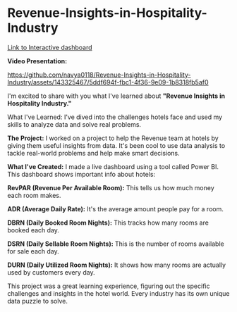 # Revenue-Insights-in-Hospitality-Industry

[Link to Interactive dashboard](https://app.powerbi.com/view?r=eyJrIjoiMjU5ZmVkMmMtOTczOS00MjVhLTgzMzktNGQ2M2Y1OTk0ZmUxIiwidCI6ImRmODY3OWNkLWE4MGUtNDVkOC05OWFjLWM4M2VkN2ZmOTVhMCJ9)

**Video Presentation:**


https://github.com/navya0118/Revenue-Insights-in-Hospitality-Industry/assets/143325467/5ddf694f-fbc1-4f36-9e09-1b8318fb5af0

I'm excited to share with you what I've learned about **"Revenue Insights in Hospitality Industry."**

What I've Learned: I've dived into the challenges hotels face and used my skills to analyze data and solve real problems.

**The Project:** I worked on a project to help the Revenue team at hotels by giving them useful insights from data. It's been cool to use data analysis to tackle real-world problems and help make smart decisions.

**What I've Created:** I made a live dashboard using a tool called Power BI. This dashboard shows important info about hotels:

**RevPAR (Revenue Per Available Room):** This tells us how much money each room makes.

**ADR (Average Daily Rate):** It's the average amount people pay for a room.

**DBRN (Daily Booked Room Nights):** This tracks how many rooms are booked each day.

**DSRN (Daily Sellable Room Nights):** This is the number of rooms available for sale each day.

**DURN (Daily Utilized Room Nights):** It shows how many rooms are actually used by customers every day.

This project was a great learning experience, figuring out the specific challenges and insights in the hotel world. Every industry has its own unique data puzzle to solve.


